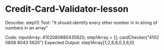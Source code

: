 # Credit-Card-Validator-lesson


Describe: step1()
Test: "It should identify every other number in in string of numbers in an array"

Code: inputArray: 4102080880435620;
step1Array = [];
cardChecker("4102 0808 8043 5620")
Expected Output: step1Array[1,2,8,8,0,3,6,0]